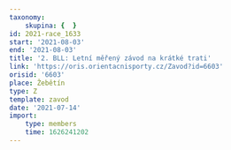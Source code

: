 ```yaml
---
taxonomy:
    skupina: {  }
id: 2021-race_1633
start: '2021-08-03'
end: '2021-08-03'
title: '2. BLL: Letní měřený závod na krátké trati'
link: 'https://oris.orientacnisporty.cz/Zavod?id=6603'
orisid: '6603'
place: Žebětín
type: Z
template: zavod
date: '2021-07-14'
import:
    type: members
    time: 1626241202
---
```


